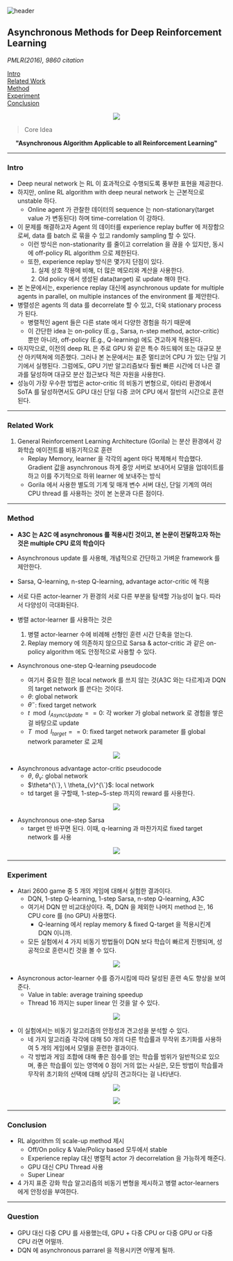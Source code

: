 ![header](https://capsule-render.vercel.app/api?type=waving&color=auto&height=80&section=header&text=Welcome%20Paper%20Review&fontSize=50)


## Asynchronous Methods for Deep Reinforcement Learning
*PMLR(2016), 9860 citation*

[Intro](#intro)</br>
[Related Work](#related-work)</br>
[Method](#method)</br>
[Experiment](#experiment)</br>
[Conclusion](#conclusion)</br>

<p align="center">
<img src='./image1.png'>
</p>

> Core Idea
<div align=center>
<strong>"Asynchronous Algorithm Applicable to all Reinforcement Learning"</strong></br>
</div>

***

### <strong>Intro</strong>
- Deep neural network 는 RL 이 효과적으로 수행되도록 풍부한 표현을 제공한다. 
- 하지만, online RL algorithm with deep neural network 는 근본적으로 unstable 하다. 
  - Online agent 가 관찰한 데이터의 sequence 는 non-stationary(target value 가 변동된다) 하며 time-correlation 이 강하다.
- 이 문제를 해결하고자 Agent 의 데이터를 experience replay buffer 에 저장함으로써, data 를 batch 로 묶을 수 있고 randomly sampling 할 수 있다.
  - 이런 방식은 non-stationarity 를 줄이고 correlation 을 끊을 수 있지만, 동시에 off-policy RL algorithm 으로 제한된다.
  - 또한, experience replay 방식은 몇가지 단점이 있다.
    1. 실제 상호 작용에 비해, 더 많은 메모리와 계산을 사용한다.
    2. Old policy 에서 생성된 data(target) 로 update 해야 한다.
- 본 논문에서는, experience replay 대신에 asynchronous update for multiple agents in parallel, on multiple instances of the environment 를 제안한다. 
- 병렬성은 agents 의 data 를 decorrelate 할 수 있고, 더욱 stationary process 가 된다.
   - 병렬적인 agent 들은 다른 state 에서 다양한 경험을 하기 때문에
  - 이 간단한 idea 는 on-policy (E.g., Sarsa, n-step method, actor-critic) 뿐만 아니라, off-policy (E.g., Q-learning) 에도 견고하게 적용된다.
- 마지막으로, 이전의 deep RL 은 주로 GPU 와 같은 특수 하드웨어 또는 대규모 분산 아키텍쳐에 의존했다. 그러나 본 논문에서는 표준 멀티코어 CPU 가 있는 단일 기기에서 실행된다. 그럼에도, GPU 기반 알고리즘보다 훨씬 빠른 시간에 더 나은 결과를 달성하며 대규모 분산 접근보다 적은 자원을 사용한다. 
- 성능이 가장 우수한 방법은 actor-critic 의 비동기 변형으로, 아타리 환경에서 SoTA 를 달성하면서도 GPU 대신 단일 다중 코어 CPU 에서 절반의 시간으로 훈련된다. 
***

### <strong>Related Work</strong>
1. General Reinforcement Learning Architecture (Gorila) 는 분산 환경에서 강화학습 에이전트를 비동기적으로 훈련
   - Replay Memory, learner 을 각각의 agent 마다 복제해서 학습했다. Gradient 값을 asynchronous 하게 중앙 서버로 보내어서 모델을 업데이트를 하고 이를 주기적으로 하위 learner 에 보내주는 방식
   - Gorila 에서 사용한 별도의 기계 및 매개 변수 서버 대신, 단일 기계의 여러 CPU thread 를 사용하는 것이 본 논문과 다른 점이다. 

***

### <strong>Method</strong>
- **A3C 는 A2C 에 asynchronous 를 적용시킨 것이고, 본 논문이 전달하고자 하는 것은 multiple CPU 로의 학습이다**
- Asynchronous update 를 사용해, 개념적으로 간단하고 가벼운 framework 를 제안한다.
- Sarsa, Q-learning, n-step Q-learning, advantage actor-critic 에 적용
- 서로 다른 actor-learner 가 환경의 서로 다른 부분을 탐색할 가능성이 높다. 따라서 다양성이 극대화된다.
- 병렬 actor-learner 를 사용하는 것은 
  1. 병렬 actor-learner 수에 비례해 선형인 훈련 시간 단축을 얻는다.
  2. Replay memory 에 의존하지 않으므로 Sarsa & actor-critic 과 같은 on-policy algorithm 에도 안정적으로 사용할 수 있다.

- Asynchronous one-step Q-learning pseudocode 
  - 여기서 중요한 점은 local network 를 쓰지 않는 것(A3C 와는 다르게)과 DQN 의 target network 를 쓴다는 것이다.
  - $\theta$: global network
  - $\theta^-$: fixed target network
  - $t \mod I_{AsyncUpdate} ==0$: 각 worker 가 global network 로 경험을 쌓은 걸 바탕으로 update
  - $T \mod I_{target} ==0$: fixed target network parameter 를 global network parameter 로 교체
<p align='center'>
<img src='./img2.png'>
</p>

- Asynchronous advantage actor-critic pseudocode 
    - $\theta, \ \theta_v$: global network
    - $\theta^{\`}, \ \theta_{v}^{\`}$: local network
    - td target 을 구할때, 1-step~5-step 까지의 reward 를 사용한다. 

<p align='center'>
<img src='./img7.png'>
</p>

- Asynchronous one-step Sarsa
  - target 만 바꾸면 된다. 이때, q-learning 과 마찬가지로 fixed target network 를 사용
  
<p align='center'>
<img src='./img8.png'>
</p>

***

### <strong>Experiment</strong>
- Atari $2600$ game 중 $5$ 개의 게임에 대해서 실험한 결과이다. 
  - DQN, 1-step Q-learning, 1-step Sarsa, n-step Q-learning, A3C 
  - 여기서 DQN 만 비교대상이다. 즉, DQN 을 제외한 나머지 method 는, 16 CPU core 를 (no GPU) 사용했다.
    - Q-learning 에서 replay memory & fixed Q-target 을 적용시킨게 DQN 이니까.
  - 모든 실험에서 4 가지 비동기 방법들이 DQN 보다 학습이 빠르게 진행되며, 성공적으로 훈련시킨 것을 볼 수 있다.

<p align='center'>
<img src='./img3.png'>
</p>

- Asyncronous actor-learner 수를 증가시킴에 따라 달성된 훈련 속도 향상을 보여준다. 
  - Value in table: average training speedup
  - Thread 16 까지는 super linear 인 것을 알 수 있다.
<p align='center'>
<img src='./img4.png'>
</p>

- 이 실험에서는 비동기 알고리즘의 안정성과 견고성을 분석할 수 있다.
  - 네 가지 알고리즘 각각에 대해 $50$ 개의 다른 학습률과 무작위 초기화를 사용하여 $5$ 개의 게임에서 모델을 훈련한 결과이다.
  - 각 방법과 게임 조합에 대해 좋은 점수를 얻는 학습률 범위가 일반적으로 있으며, 좋은 학습률이 있는 영역에 $0$ 점이 거의 없는 사실은, 모든 방법이 학습률과 무작위 초기화의 선택에 대해 상당히 견고하다는 걸 나타낸다.
<p align='center'>
<img src='./img5.png'>
</p>
<p align='center'>
<img src='./img6.png'>
</p>

***

### <strong>Conclusion</strong>
- RL algorithm 의 scale-up method 제시
  - Off/On policy & Vale/Policy based 모두에서 stable
  - Experience replay 대신 병렬적 actor 가 decorrelation 을 가능하게 해준다.
  - GPU 대신 CPU Thread 사용
  - Super Linear
- 4 가지 표준 강화 학습 알고리즘의 비동기 변형을 제시하고 병렬 actor-learners 에게 안정성을 부여한다.

***

### <strong>Question</strong>
- GPU 대신 다중 CPU 를 사용했는데, GPU + 다중 CPU or 다중 GPU or 다중 CPU 라면 어떨까.
- DQN 에 asynchronous parrarel 을 적용시키면 어떻게 될까.
